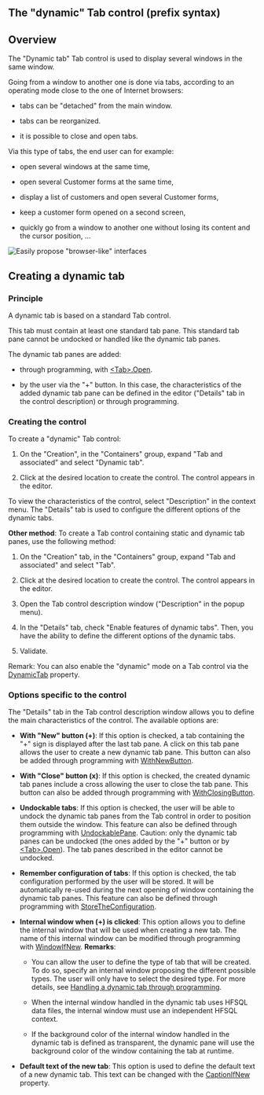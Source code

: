 
## The "dynamic" Tab control (prefix syntax)
			

<a name="NOTE1"></a>
<a name="NOTE1_1"></a>


## Overview
<a name="overview_ELTTEXTE000075"></a>
The "Dynamic tab" Tab control is used to display several windows in the same window.

Going from a window to another one is done via tabs, according to an operating mode close to the one of Internet browsers: 

- tabs can be "detached" from the main window. 

- tabs can be reorganized.

- it is possible to close and open tabs. 




Via this type of tabs, the end user can for example: 

- open several windows at the same time,

- open several Customer forms at the same time,

- display a list of customers and open several Customer forms,

- keep a customer form opened on a second screen,

- quickly go from a window to another one without losing its content and the cursor position, ...


![Easily propose "browser-like" interfaces](https://doc.pcsoft.fr/en-US/images/image.awp?langid=3&name=WD%20-%20Onglets1.jpg)


<a name="NOTE2"></a>
<a name="NOTE2_1"></a>


## Creating a dynamic tab
<a name="creating_dynamic_tab_ELTTEXTE000118"></a>


### Principle
<a name="principle_ELTPARAGRAPHE000141"></a>

A dynamic tab is based on a standard Tab control. 

This tab must contain at least one standard tab pane. This standard tab pane cannot be undocked or handled like the dynamic tab panes. 

The dynamic tab panes are added: 

- through programming, with [&lt;Tab&gt;.Open](../WDLang1/1000021704.md). 

- by the user via the "+" button. In this case, the characteristics of the added dynamic tab pane can be defined in the editor ("Details" tab in the control description) or through programming.



<a name="NOTE2_2"></a>


### Creating the control
<a name="creating_the_control_ELTPARAGRAPHE000163"></a>

To create a "dynamic" Tab control: 

1. On the "Creation", in the "Containers" group, expand "Tab and associated" and select "Dynamic tab".

2. Click at the desired location to create the control. The control appears in the editor.


To view the characteristics of the control, select "Description" in the context menu. The "Details" tab is used to configure the different options of the dynamic tabs. 

**Other method**: To create a Tab control containing static and dynamic tab panes, use the following method: 

1. On the "Creation" tab, in the "Containers" group, expand "Tab and associated" and select "Tab".

2. Click at the desired location to create the control. The control appears in the editor.

3. Open the Tab control description window ("Description" in the popup menu). 

4. In the "Details" tab, check "Enable features of dynamic tabs". Then, you have the ability to define the different options of the dynamic tabs. 

5. Validate. 




Remark: You can also enable the "dynamic" mode on a Tab control via the [DynamicTab](../Proprietes/1000021626.md) property.
<a name="NOTE2_3"></a>


### Options specific to the control
<a name="options_specific_the_control_ELTPARAGRAPHE000219"></a>

The "Details" tab in the Tab control description window allows you to define the main characteristics of the control. The available options are: 

- **With "New" button (+)**: If this option is checked, a tab containing the "+" sign is displayed after the last tab pane. A click on this tab pane allows the user to create a new dynamic tab pane. This button can also be added through programming with [WithNewButton](../Proprietes/1000021377.md). 

- **With "Close" button (x)**: If this option is checked, the created dynamic tab panes include a cross allowing the user to close the tab pane. This button can also be added through programming with [WithClosingButton](../Proprietes/1000021374.md). 

- **Undockable tabs**: If this option is checked, the user will be able to undock the dynamic tab panes from the Tab control in order to position them outside the window. This feature can also be defined through programming with [UndockablePane](../Proprietes/1000021382.md). 
	Caution: only the dynamic tab panes can be undocked (the ones added by the "+" button or by [&lt;Tab&gt;.Open](../WDLang1/1000021704.md)). The tab panes described in the editor cannot be undocked. 

- **Remember configuration of tabs**: If this option is checked, the tab configuration performed by the user will be stored. It will be automatically re-used during the next opening of window containing the dynamic tab panes. This feature can also be defined through programming with [StoreTheConfiguration](../Proprietes/1000021383.md). 

- **Internal window when (+) is clicked**: This option allows you to define the internal window that will be used when creating a new tab. The name of this internal window can be modified through programming with [WindowIfNew](../Proprietes/1000021381.md). 
	**Remarks**: 

	- You can allow the user to define the type of tab that will be created. To do so, specify an internal window proposing the different possible types. The user will only have to select the desired type. For more details, see [Handling a dynamic tab through programming](../WDChamp/1013322.md). 

	- When the internal window handled in the dynamic tab uses HFSQL data files, the internal window must use an independent HFSQL context.  

	- If the background color of the internal window handled in the dynamic tab is defined as transparent, the dynamic pane will use the background color of the window containing the tab at runtime. 




- **Default text of the new tab**: This option is used to define the default text of a new dynamic tab. This text can be changed with the [CaptionIfNew](../Proprietes/1000021380.md) property.







